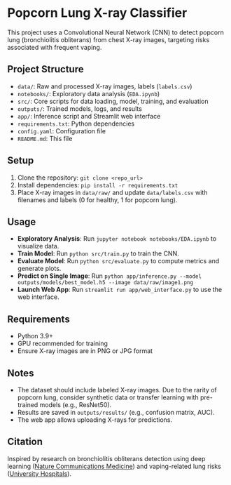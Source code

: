 # Popcorn Lung X-ray Classifier

This project uses a Convolutional Neural Network (CNN) to detect popcorn lung (bronchiolitis obliterans) from chest X-ray images, targeting risks associated with frequent vaping.

## Project Structure
- `data/`: Raw and processed X-ray images, labels (`labels.csv`)
- `notebooks/`: Exploratory data analysis (`EDA.ipynb`)
- `src/`: Core scripts for data loading, model, training, and evaluation
- `outputs/`: Trained models, logs, and results
- `app/`: Inference script and Streamlit web interface
- `requirements.txt`: Python dependencies
- `config.yaml`: Configuration file
- `README.md`: This file

## Setup
1. Clone the repository: `git clone <repo_url>`
2. Install dependencies: `pip install -r requirements.txt`
3. Place X-ray images in `data/raw/` and update `data/labels.csv` with filenames and labels (0 for healthy, 1 for popcorn lung).

## Usage
- **Exploratory Analysis**: Run `jupyter notebook notebooks/EDA.ipynb` to visualize data.
- **Train Model**: Run `python src/train.py` to train the CNN.
- **Evaluate Model**: Run `python src/evaluate.py` to compute metrics and generate plots.
- **Predict on Single Image**: Run `python app/inference.py --model outputs/models/best_model.h5 --image data/raw/image1.png`
- **Launch Web App**: Run `streamlit run app/web_interface.py` to use the web interface.

## Requirements
- Python 3.9+
- GPU recommended for training
- Ensure X-ray images are in PNG or JPG format

## Notes
- The dataset should include labeled X-ray images. Due to the rarity of popcorn lung, consider synthetic data or transfer learning with pre-trained models (e.g., ResNet50).
- Results are saved in `outputs/results/` (e.g., confusion matrix, AUC).
- The web app allows uploading X-rays for predictions.

## Citation
Inspired by research on bronchiolitis obliterans detection using deep learning ([Nature Communications Medicine](https://www.nature.com/articles/s43856-025-00732-x)) and vaping-related lung risks ([University Hospitals](https://www.uhhospitals.org/blog/articles/2024/04/popcorn-lung-a-dangerous-risk-of-vaping)).